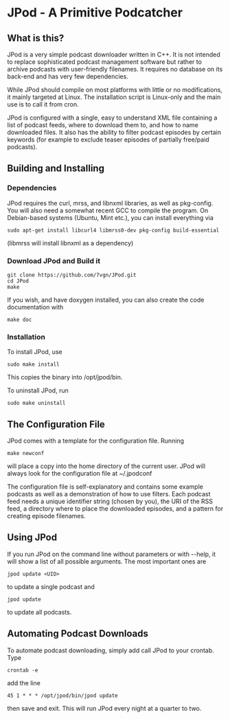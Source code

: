 # JPod - A Primitive Podcatcher
## What is this?
JPod is a very simple podcast downloader written in C++. It is not intended to
replace sophisticated podcast management software but rather to archive podcasts
with user-friendly filenames. It requires no database on its back-end and has
very few dependencies.

While JPod should compile on most platforms with little or no modifications, it
mainly targeted at Linux. The installation script is Linux-only and the main
use is to call it from cron.

JPod is configured with a single, easy to understand XML file containing a list
of podcast feeds, where to download them to, and how to name downloaded files.
It also has the ability to filter podcast episodes by certain keywords (for
example to exclude teaser episodes of partially free/paid podcasts).

## Building and Installing
### Dependencies
JPod requires the curl, mrss, and libnxml libraries, as well as pkg-config.
You will also need a somewhat recent GCC to compile the program.
On Debian-based systems (Ubuntu, Mint etc.), you can install everything via

```
sudo apt-get install libcurl4 libmrss0-dev pkg-config build-essential
```
(libmrss will install libnxml as a dependency)

### Download JPod and Build it
```
git clone https://github.com/7vgn/JPod.git
cd JPod
make
```
If you wish, and have doxygen installed, you can also create the code
documentation with

```
make doc
```

### Installation
To install JPod, use

```
sudo make install
```
This copies the binary into /opt/jpod/bin.

To uninstall JPod, run

```
sudo make uninstall
```

## The Configuration File
JPod comes with a template for the configuration file. Running

```
make newconf
```
will place a copy into the home directory of the current user. JPod will
always look for the configuration file at ~/.jpodconf

The configuration file is self-explanatory and contains some example podcasts
as well as a demonstration of how to use filters. Each podcast feed needs a
unique identifier string (chosen by you), the URI of the RSS feed, a directory
where to place the downloaded episodes, and a pattern for creating episode
filenames.

## Using JPod
If you run JPod on the command line without parameters or with --help, it will
show a list of all possible arguments. The most important ones are

```
jpod update <UID>
```
to update a single podcast and

```
jpod update
```
to update all podcasts.

## Automating Podcast Downloads
To automate podcast downloading, simply add call JPod to your crontab. Type

```
crontab -e
```
add the line

```
45 1 * * * /opt/jpod/bin/jpod update
```
then save and exit. This will run JPod every night at a quarter to two.
